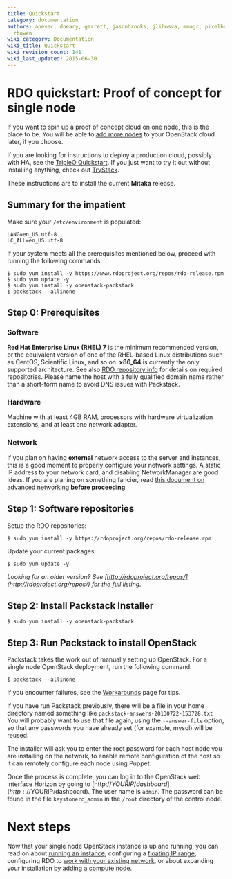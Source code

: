 ```yaml
---
title: Quickstart
category: documentation
authors: apevec, dneary, garrett, jasonbrooks, jlibosva, mmagr, pixelbeat, pmyers,
  rbowen
wiki_category: Documentation
wiki_title: Quickstart
wiki_revision_count: 141
wiki_last_updated: 2015-06-30
---
```


# RDO quickstart: Proof of concept for single node

If you want to spin up a proof of concept cloud on one node, this is the
place to be. You will be able to [add more nodes](Adding_a_compute_node) to your OpenStack cloud later, if you choose.

If you are looking for instructions to deploy a production cloud,
possibly with HA, see the [TripleO Quickstart](/tripleo).
If you just want to try it out without installing anything, check out [TryStack](http://trystack.org). 

These instructions are to install the current **Mitaka** release.

## Summary for the impatient

Make sure your `/etc/environment` is populated:
    
    LANG=en_US.utf-8
    LC_ALL=en_US.utf-8

If your system meets all the prerequisites mentioned below, proceed with running the following commands:

    $ sudo yum install -y https://www.rdoproject.org/repos/rdo-release.rpm
    $ sudo yum update -y
    $ sudo yum install -y openstack-packstack
    $ packstack --allinone

## Step 0: Prerequisites

### Software

**Red Hat Enterprise Linux (RHEL) 7** is the minimum recommended version, or 
the equivalent version of one of the RHEL-based Linux distributions such as CentOS, 
Scientific Linux, and so on. **x86_64** is currently the only supported architecture. 
See also [RDO repository info](repositories) for details on required repositories. 
Please name the host with a fully qualified domain name rather than a short-form 
name to avoid DNS issues with Packstack.

### Hardware

Machine with at least 4GB RAM, processors with hardware 
virtualization extensions, and at least one network adapter.

### Network

If you plan on having **external** network access to the 
server and instances, this is a good moment to properly configure your network settings.
A static IP address to your network card, and disabling NetworkManager are good ideas. 
If you are planing on something fancier, read [this document on advanced
networking](https://www.rdoproject.org/networking/neutron-with-existing-external-network/)
**before proceeding**.

## Step 1: Software repositories

Setup the RDO repositories:

    $ sudo yum install -y https://rdoproject.org/repos/rdo-release.rpm
    
Update your current packages:

    $ sudo yum update -y

_Looking for an older version? See [http://rdoproject.org/repos/](http://rdoproject.org/repos/) for the full listing._

## Step 2: Install Packstack Installer

    $ sudo yum install -y openstack-packstack

## Step 3: Run Packstack to install OpenStack

Packstack takes the work out of manually setting up OpenStack. For a single node OpenStack deployment, run the following command:

    $ packstack --allinone

If you encounter failures, see the [Workarounds](Workarounds) page for tips.

If you have run Packstack previously, there will be a file in your home directory named something like `packstack-answers-20130722-153728.txt` You will probably want to use that file again, using the `--answer-file` option, so that any passwords you have already set (for example, mysql) will be reused.

The installer will ask you to enter the root password for each host node you are installing on the network, to enable remote configuration of the host so it can remotely configure each node using Puppet.

Once the process is complete, you can log in to the OpenStack web interface Horizon by going to [http://$YOURIP/dashboard](http://$YOURIP/dashboard). The user name is `admin`. The password can be found in the file `keystonerc_admin` in the `/root` directory of the control node.

# Next steps

Now that your single node OpenStack instance is up and running, you can read on about [running an instance](Running_an_instance), configuring a [floating IP range](Floating_IP_range), configuring RDO to [work with your existing network](Neutron_with_existing_external_network), or about expanding your installation by [adding a compute node](Adding_a_compute_node).

